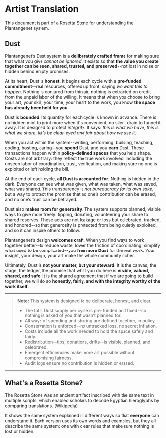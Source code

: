 # Artist Translation

This document is part of a Rosetta Stone for understanding the Plantangenet system.

## Dust

Plantangenet’s Dust system is a **deliberately crafted frame** for making sure that what you give *cannot be ignored*. It exists so that **the value you create together can be seen, shared, trusted, and preserved**--not lost in noise or hidden behind empty promises.

At its heart, Dust is **honest**. It begins each cycle with a **pre-funded commitment**--real resources, offered up front, saying *we want this to happen*. Nothing is conjured from thin air, nothing is extracted on credit from the unpaid labor of the willing. It means that when you choose to bring your art, your skill, your time, your heart to the work, you know **the space has already been held for you**.

Dust is **bounded**. Its quantity for each cycle is known in advance. There is no hidden mint to print more when it's convenient, no silent drain to funnel it away. It is designed to protect *integrity*. It says: *this is what we have*, *this is what we share*, *let’s be clear-eyed and fair about how we use it*.

When you act within the system--writing, performing, building, teaching, coding, hosting, caring--you **spend** Dust, and you **earn** Dust. These transactions happen within **policy-defined spaces** that you help shape. Costs are not arbitrary: they reflect the true work involved, including the unseen labor of coordination, trust, verification, and making sure no one is exploited or left holding the bill.

At the end of each cycle, **all Dust is accounted for**. Nothing is hidden in the dark. Everyone can see what was given, what was taken, what was saved, what was shared. This transparency is *not bureaucracy for its own sake*, but a way to protect the promise that no one’s contribution can be erased, and no one’s trust can be betrayed.

Dust also **makes room for generosity**. The system supports planned, visible ways to give more freely: tipping, donating, volunteering your share to shared reserves. These acts are not leakage or loss but celebrated, tracked, and honored--so that generosity is protected from being quietly exploited, and so it can inspire others to follow.

Plantangenet’s design **welcomes craft**. When you find ways to work together better--to reduce waste, lower the friction of coordinating, simplify what used to be complicated--you **free more Dust** for the real work. Your insight, your design, your art make the whole community richer.

Ultimately, Dust is **not your master, but your steward**. It is the canvas, the stage, the ledger, the promise that what you do here is **visible, valued, shared, and safe**. It is the shared agreement that if we are going to build together, we will do so **honestly, fairly, and with the integrity worthy of the work itself**.

---

> **Note:**
> This system is designed to be deliberate, honest, and clear.
>
> * The total Dust supply per cycle is pre-funded and fixed--so nothing is asked of you that wasn’t planned for.
> * All ways of spending and sharing are defined together, in policy.
> * Conservation is enforced--no untracked loss, no secret inflation.
> * Costs include all the work needed to hold the space safely and fairly.
> * Redistribution--tips, donations, drifts--is visible, planned, and celebrated.
> * Emergent efficiencies make more art possible without compromising fairness.
> * Audit logs ensure no contribution is hidden or erased.

---

## What's a Rosetta Stone?

The Rosetta Stone was an ancient artifact inscribed with the same text in multiple scripts, which enabled scholars to decode Egyptian hieroglyphs by comparing translations. (Wikipedia)

It shows the same system explained in different ways so that **everyone** can understand it. Each version uses its own words and examples, but they all describe the same system: one with clear rules that make sure nothing is lost or hidden.
